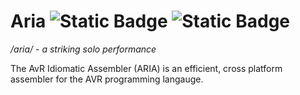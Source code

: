 # Aria ![Static Badge](https://img.shields.io/badge/version%20-%200.3.0%20-%20green) ![Static Badge](https://img.shields.io/badge/license%20-%20GPLv3%20-%20green)

*/aria/ - a striking solo performance*

The AvR Idiomatic Assembler (ARIA) is an efficient, cross platform assembler for the AVR programming langauge.